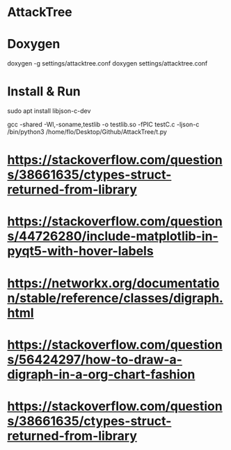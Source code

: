 # AttackTree

# Doxygen
doxygen -g settings/attacktree.conf
doxygen settings/attacktree.conf

# Install & Run

sudo apt install libjson-c-dev

gcc -shared -Wl,-soname,testlib -o testlib.so -fPIC testC.c -ljson-c
/bin/python3 /home/flo/Desktop/Github/AttackTree/t.py

# https://stackoverflow.com/questions/38661635/ctypes-struct-returned-from-library

# https://stackoverflow.com/questions/44726280/include-matplotlib-in-pyqt5-with-hover-labels
# https://networkx.org/documentation/stable/reference/classes/digraph.html
# https://stackoverflow.com/questions/56424297/how-to-draw-a-digraph-in-a-org-chart-fashion
# https://stackoverflow.com/questions/38661635/ctypes-struct-returned-from-library
